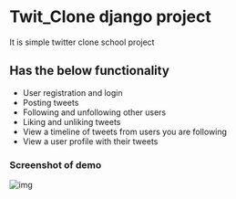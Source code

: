 # Twit_Clone django project
It is simple twitter clone school project

##  Has the below functionality
- User registration and login
- Posting tweets
- Following and unfollowing other users
- Liking and unliking tweets
- View a timeline of tweets from users you are following
- View a user profile with their tweets

### Screenshot of demo
![img](image.jpg)
